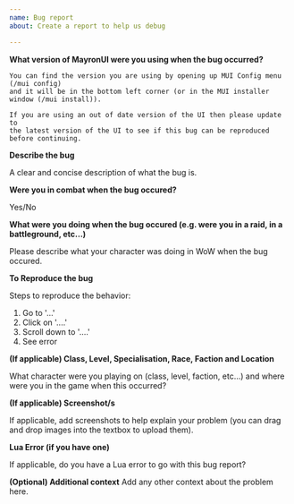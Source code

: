 ```yaml
---
name: Bug report
about: Create a report to help us debug

---
```


**What version of MayronUI were you using when the bug occurred?**

``` NOTE:
You can find the version you are using by opening up MUI Config menu (/mui config) 
and it will be in the bottom left corner (or in the MUI installer window (/mui install)).

If you are using an out of date version of the UI then please update to 
the latest version of the UI to see if this bug can be reproduced before continuing.
```

**Describe the bug**

A clear and concise description of what the bug is.

**Were you in combat when the bug occured?**

Yes/No

**What were you doing when the bug occured (e.g. were you in a raid, in a battleground, etc...)**

Please describe what your character was doing in WoW when the bug occured.

**To Reproduce the bug**

Steps to reproduce the behavior:
1. Go to '...'
2. Click on '....'
3. Scroll down to '....'
4. See error

**(If applicable) Class, Level, Specialisation, Race, Faction and Location**

What character were you playing on (class, level, faction, etc...) and where were you in the game when this occurred?

**(If applicable) Screenshot/s**

If applicable, add screenshots to help explain your problem (you can drag and drop images into the textbox to upload them).

**Lua Error (if you have one)**

If applicable, do you have a Lua error to go with this bug report?

**(Optional) Additional context**
Add any other context about the problem here.
